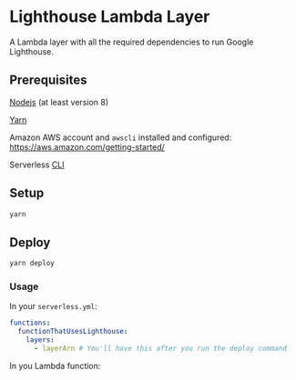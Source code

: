 # Lighthouse Lambda Layer

A Lambda layer with all the required dependencies to run Google Lighthouse.

## Prerequisites

[Nodejs](https://nodejs.org/en/) (at least version 8)

[Yarn](https://yarnpkg.com/lang/en/)

Amazon AWS account and `awscli` installed and configured: <https://aws.amazon.com/getting-started/>

Serverless [CLI](https://serverless.com/framework/docs/getting-started/)

## Setup

```bash
yarn
```

## Deploy

```bash
yarn deploy
```

### Usage

In your `serverless.yml`:

```yaml
functions:
  functionThatUsesLighthouse:
    layers:
      - layerArn # You'll have this after you run the deploy command
```

In you Lambda function:

```js

```
